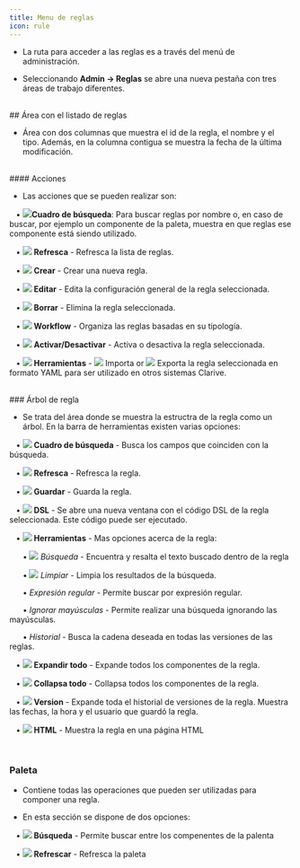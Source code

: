 ```yaml
---
title: Menu de reglas
icon: rule
---
```


* La ruta para acceder a las reglas es a través del menú de administración. 

* Seleccionando  **Admin → Reglas** se abre una nueva pestaña con tres áreas de trabajo diferentes. 



<br />
## Área con el listado de reglas

* Área con dos columnas que muestra el id de la regla, el nombre y el tipo. Además, en la columna contigua se muestra la fecha de la última modificación.


<br />
#### Acciones

* Las acciones que se pueden realizar son: <br />

&nbsp; &nbsp;• <img src="/static/images/icons/search-small.png" />**Cuadro de búsqueda**: Para buscar reglas por nombre o, en caso de buscar, por ejemplo un componente de la paleta, muestra en que reglas ese componente está siendo utilizado. <br />

&nbsp; &nbsp;• <img src="/static/images/icons/refresh.png" /> **Refresca** - Refresca la lista de reglas. <br />

&nbsp; &nbsp;• <img src="/static/images/icons/add.gif" /> **Crear** - Crear una nueva regla. <br />

&nbsp; &nbsp;• <img src="/static/images/icons/edit.gif" /> **Editar** - Edita la configuración general de la regla seleccionada. <br />

&nbsp; &nbsp;• <img src="/static/images/icons/delete_.png" /> **Borrar** - Elimina la regla seleccionada. <br />

&nbsp; &nbsp;• <img src="/static/images/icons/workflow.png" /> **Workflow** - Organiza las reglas basadas en su tipología. <br />

&nbsp; &nbsp;• <img src="/static/images/icons/restart_new.png" /> **Activar/Desactivar** - Activa o desactiva la regla seleccionada. <br />

&nbsp; &nbsp;• <img src="/static/images/icons/wrench.gif" /> **Herramientas** - <img src="/static/images/icons/import.png" /> Importa or <img src="/
static/images/icons/export.png" /> Exporta la regla seleccionada en formato YAML para ser utilizado en otros sistemas Clarive.

<br />
### Árbol de regla

* Se trata del área donde se muestra la estructra de la regla como un árbol. En la barra de herramientas existen varias opciones: <br />
 
&nbsp; &nbsp;• <img src="/static/images/icons/search-small.png" /> **Cuadro de búsqueda** - Busca los campos que coinciden con la búsqueda. <br />

&nbsp; &nbsp;• <img src="/static/images/icons/refresh.png" /> **Refresca** - Refresca la regla. <br />

&nbsp; &nbsp;• <img src="/static/images/icons/save.png" /> **Guardar** - Guarda la regla. <br />

&nbsp; &nbsp;• <img src="/static/images/icons/edit.gif" /> **DSL** - Se abre una nueva ventana con el código DSL de la regla seleccionada. Este código puede ser ejecutado. <!--  El funcionamiento de esta opción está descrito en la [Paleta de reglas](Reglas/rule-menu.markdown).--> <br />

&nbsp; &nbsp;• <img src="/static/images/icons/wrench.gif" /> **Herramientas** - Mas opciones acerca de la regla: <br />

&nbsp; &nbsp;&nbsp; &nbsp;• <img src="/static/images/icons/search-small.png" /> *Búsqueda* - Encuentra y resalta el texto buscado dentro de la regla<br />

&nbsp; &nbsp;&nbsp; &nbsp;• <img src="/static/images/icons/wipe_cache.png" /> *Limpiar* - Limpia los resultados de la búsqueda. <br />

&nbsp; &nbsp;&nbsp; &nbsp;• *Expresión regular* - Permite buscar por expresión regular. <br />

&nbsp; &nbsp;&nbsp; &nbsp;• *Ignorar mayúsculas* - Permite realizar una búsqueda ignorando las mayúsculas. <br />

&nbsp; &nbsp;&nbsp; &nbsp;• *Historial* -  Busca la cadena deseada en todas las versiones de las reglas. <br />

&nbsp; &nbsp;• <img src="/static/images/icons/expandall.png" /> **Expandir todo** - Expande todos los componentes de la regla. <br />

&nbsp; &nbsp;• <img src="/static/images/icons/collapseall.png" /> **Collapsa todo** - Collapsa todos los componentes de la regla. <br />

&nbsp; &nbsp;• <img src="/static/images/icons/history.png" /> **Version** - Expande toda el historial de versiones de la regla. Muestra las fechas, la hora y el usuario que guardó la regla. <br />

&nbsp; &nbsp;• <img src="/static/images/icons/html.png" /> **HTML** - Muestra la regla en una página HTML

<br />

### Paleta

*  Contiene todas las operaciones que pueden ser utilizadas para componer una regla.

* En esta sección se dispone de dos opciones: <br />

&nbsp; &nbsp;• <img src="/static/images/icons/search-small.png" /> **Búsqueda** - Permite buscar entre los compenentes de la palenta <br />

&nbsp; &nbsp;• <img src="/static/images/icons/refresh.png" /> **Refrescar** - Refresca la paleta 